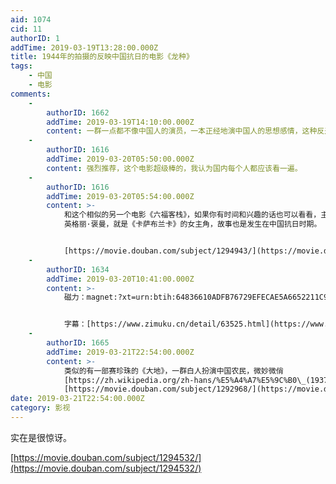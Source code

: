 ```yaml
---
aid: 1074
cid: 11
authorID: 1
addTime: 2019-03-19T13:28:00.000Z
title: 1944年的拍摄的反映中国抗日的电影《龙种》
tags:
    - 中国
    - 电影
comments:
    -
        authorID: 1662
        addTime: 2019-03-19T14:10:00.000Z
        content: 一群一点都不像中国人的演员，一本正经地演中国人的思想感情，这种反差感挺有趣的。
    -
        authorID: 1616
        addTime: 2019-03-20T05:50:00.000Z
        content: 强烈推荐，这个电影超级棒的，我认为国内每个人都应该看一遍。
    -
        authorID: 1616
        addTime: 2019-03-20T05:54:00.000Z
        content: >-
            和这个相似的另一个电影《六福客栈》，如果你有时间和兴趣的话也可以看看，主演是瑞典女演员
            英格丽·褒曼，就是《卡萨布兰卡》的女主角，故事也是发生在中国抗日时期。


            [https://movie.douban.com/subject/1294943/](https://movie.douban.com/subject/1294943/)
    -
        authorID: 1634
        addTime: 2019-03-20T10:41:00.000Z
        content: >-
            磁力：magnet:?xt=urn:btih:64836610ADFB76729EFECAE5A6652211C97A62ED


            字幕：[https://www.zimuku.cn/detail/63525.html](https://www.zimuku.cn/detail/63525.html)
    -
        authorID: 1665
        addTime: 2019-03-21T22:54:00.000Z
        content: >-
            类似的有一部赛珍珠的《大地》，一群白人扮演中国农民，微妙微俏
            [https://zh.wikipedia.org/zh-hans/%E5%A4%A7%E5%9C%B0\_(1937%E5%B9%B4%E7%94%B5%E5%BD%B1](https://zh.wikipedia.org/zh-hans/%E5%A4%A7%E5%9C%B0_(1937%E5%B9%B4%E7%94%B5%E5%BD%B1))
            [https://movie.douban.com/subject/1292968/](https://movie.douban.com/subject/1292968/)
date: 2019-03-21T22:54:00.000Z
category: 影视
---
```


实在是很惊讶。

[https://movie.douban.com/subject/1294532/](https://movie.douban.com/subject/1294532/)
